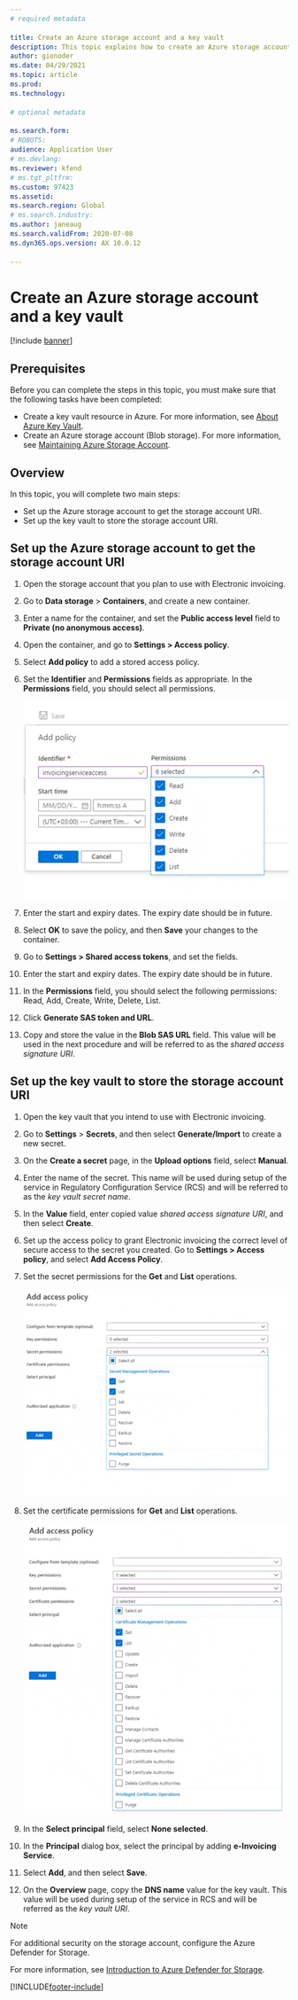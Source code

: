 ```yaml
---
# required metadata

title: Create an Azure storage account and a key vault
description: This topic explains how to create an Azure storage account and key vault. 
author: gionoder
ms.date: 04/29/2021
ms.topic: article
ms.prod: 
ms.technology: 

# optional metadata

ms.search.form: 
# ROBOTS: 
audience: Application User
# ms.devlang: 
ms.reviewer: kfend
# ms.tgt_pltfrm: 
ms.custom: 97423
ms.assetid: 
ms.search.region: Global
# ms.search.industry: 
ms.author: janeaug
ms.search.validFrom: 2020-07-08
ms.dyn365.ops.version: AX 10.0.12

---
```


# Create an Azure storage account and a key vault

[!include [banner](../includes/banner.md)]

## Prerequisites

Before you can complete the steps in this topic, you must make sure that the following tasks have been completed:

- Create a key vault resource in Azure. For more information, see [About Azure Key Vault](/azure/key-vault/general/overview).
- Create an Azure storage account (Blob storage). For more information, see [Maintaining Azure Storage Account](/azure/storage/blobs/).

## Overview

In this topic, you will complete two main steps:

- Set up the Azure storage account to get the storage account URI.
- Set up the key vault to store the storage account URI.

## Set up the Azure storage account to get the storage account URI

1. Open the storage account that you plan to use with Electronic invoicing.
2. Go to **Data storage** \> **Containers**, and create a new container.
3. Enter a name for the container, and set the **Public access level** field to **Private (no anonymous access)**.
4. Open the container, and go to **Settings \> Access policy**.
5. Select **Add policy** to add a stored access policy.
6. Set the **Identifier** and **Permissions** fields as appropriate. In the **Permissions** field, you should select all permissions.

    ![Granting Blob storage permission.](media/e-Invoicing-services-create-azure-resources-grant-blob-permissions.png)

7. Enter the start and expiry dates. The expiry date should be in future.
8. Select **OK** to save the policy, and then **Save** your changes to the container.
9. Go to **Settings \> Shared access tokens**, and set the fields. 
10. Enter the start and expiry dates. The expiry date should be in future.
11. In the **Permissions** field, you should select the following permissions: Read, Add, Create, Write, Delete, List. 
12. Click **Generate SAS token and URL**.
13. Copy and store the value in the **Blob SAS URL** field. This value will be used in the next procedure and will be referred to as the *shared access signature URI*.

## Set up the key vault to store the storage account URI

1. Open the key vault that you intend to use with Electronic invoicing.
2. Go to **Settings** \> **Secrets**, and then select **Generate/Import** to create a new secret.
3. On the **Create a secret** page, in the **Upload options** field, select **Manual**.
4. Enter the name of the secret. This name will be used during setup of the service in Regulatory Configuration Service (RCS) and will be referred to as the *key vault secret name*.
5. In the **Value** field, enter copied value *shared access signature URI*, and then select **Create**.
6. Set up the access policy to grant Electronic invoicing the correct level of secure access to the secret you created. Go to **Settings \> Access policy**, and select **Add Access Policy**.
7. Set the secret permissions for the **Get** and **List** operations.

    ![Granting service access.](media/e-Invoicing-services-create-azure-resources-grant-service-access.png)

8. Set the certificate permissions for **Get** and **List** operations.

    ![Granting certificate permission.](media/e-Invoicing-services-create-azure-resources-grant-certificate-permission.png)

9. In the **Select principal** field, select **None selected**.
10. In the **Principal** dialog box, select the principal by adding **e-Invoicing Service**.
11. Select **Add**, and then select **Save**.
12. On the **Overview** page, copy the **DNS name** value for the key vault. This value will be used during setup of the service in RCS and will be referred as the *key vault URI*.

> [!NOTE]
> For additional security on the storage account, configure the Azure Defender for Storage.
> 
> For more information, see [Introduction to Azure Defender for Storage](/azure/security-center/defender-for-storage-introduction).


[!INCLUDE[footer-include](../../includes/footer-banner.md)]
